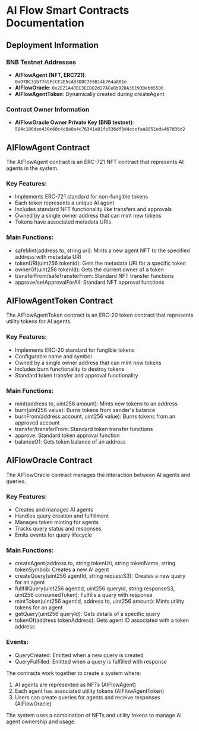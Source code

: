 # AI Flow Smart Contracts Documentation

## Deployment Information

### BNB Testnet Addresses
- **AIFlowAgent (NFT, ERC721)**: `0x97DC31b7749FcCF2E5cA93DDC7E6B14b764a801e`
- **AIFlowOracle**: `0x2E21A40EC3EED82d27ACeBb928A36193Bebb55D6`
- **AIFlowAgentToken**: Dynamically created during createAgent

### Contract Owner Information
- **AIFlowOracle Owner Private Key (BNB testnet)**: `584c100dee430e60c4c0a0a4c76341a01fe536df0d4ccefaa8851eda467d36d2`

## AIFlowAgent Contract

The AIFlowAgent contract is an ERC-721 NFT contract that represents AI agents in the system.

### Key Features:
- Implements ERC-721 standard for non-fungible tokens
- Each token represents a unique AI agent
- Includes standard NFT functionality like transfers and approvals
- Owned by a single owner address that can mint new tokens
- Tokens have associated metadata URIs

### Main Functions:
- safeMint(address to, string uri): Mints a new agent NFT to the specified address with metadata URI
- tokenURI(uint256 tokenId): Gets the metadata URI for a specific token
- ownerOf(uint256 tokenId): Gets the current owner of a token
- transferFrom/safeTransferFrom: Standard NFT transfer functions
- approve/setApprovalForAll: Standard NFT approval functions

## AIFlowAgentToken Contract 

The AIFlowAgentToken contract is an ERC-20 token contract that represents utility tokens for AI agents.

### Key Features:
- Implements ERC-20 standard for fungible tokens
- Configurable name and symbol
- Owned by a single owner address that can mint new tokens
- Includes burn functionality to destroy tokens
- Standard token transfer and approval functionality

### Main Functions:
- mint(address to, uint256 amount): Mints new tokens to an address
- burn(uint256 value): Burns tokens from sender's balance
- burnFrom(address account, uint256 value): Burns tokens from an approved account
- transfer/transferFrom: Standard token transfer functions
- approve: Standard token approval function
- balanceOf: Gets token balance of an address

## AIFlowOracle Contract

The AIFlowOracle contract manages the interaction between AI agents and queries.

### Key Features:
- Creates and manages AI agents
- Handles query creation and fulfillment
- Manages token minting for agents
- Tracks query status and responses
- Emits events for query lifecycle

### Main Functions:
- createAgent(address to, string tokenUri, string tokenName, string tokenSymbol): Creates a new AI agent
- createQuery(uint256 agentId, string requestS3): Creates a new query for an agent
- fullfillQuery(uint256 agentId, uint256 queryId, string responseS3, uint256 consumedToken): Fulfills a query with response
- mintToken(uint256 agentId, address to, uint256 amount): Mints utility tokens for an agent
- getQuery(uint256 queryId): Gets details of a specific query
- tokenOf(address tokenAddress): Gets agent ID associated with a token address

### Events:
- QueryCreated: Emitted when a new query is created
- QueryFulfilled: Emitted when a query is fulfilled with response

The contracts work together to create a system where:
1. AI agents are represented as NFTs (AIFlowAgent)
2. Each agent has associated utility tokens (AIFlowAgentToken)
3. Users can create queries for agents and receive responses (AIFlowOracle)

The system uses a combination of NFTs and utility tokens to manage AI agent ownership and usage.

